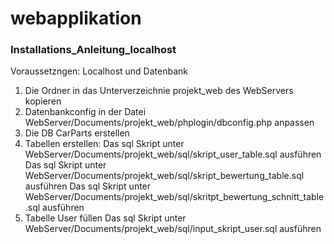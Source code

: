 # webapplikation

### Installations_Anleitung_localhost
Voraussetzngen: Localhost und Datenbank

1. Die Ordner in das Unterverzeichnie projekt_web des WebServers kopieren
2. Datenbankconfig in der Datei WebServer/Documents/projekt_web/phplogin/dbconfig.php anpassen
3. Die DB CarParts erstellen
4. Tabellen erstellen:
            Das sql Skript unter WebServer/Documents/projekt_web/sql/skript_user_table.sql ausführen
            Das sql Skript unter WebServer/Documents/projekt_web/sql/skript_bewertung_table.sql ausführen
            Das sql Skript unter WebServer/Documents/projekt_web/sql/skritpt_bewertung_schnitt_table.sql ausführen
5. Tabelle User füllen
            Das sql Skript unter WebServer/Documents/projekt_web/sql/input_skript_user.sql ausführen
